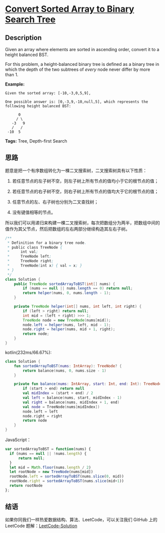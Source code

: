 # [Convert Sorted Array to Binary Search Tree][title]

## Description

Given an array where elements are sorted in ascending order, convert it to a height balanced BST.

For this problem, a height-balanced binary tree is defined as a binary tree in which the depth of the two subtrees of *every* node never differ by more than 1.

**Example:**

```
Given the sorted array: [-10,-3,0,5,9],

One possible answer is: [0,-3,9,-10,null,5], which represents the following height balanced BST:

      0
     / \
   -3   9
   /   /
 -10  5
```

**Tags:** Tree, Depth-first Search


## 思路

题意是把一个有序数组转化为一棵二叉搜索树，二叉搜索树具有以下性质：

1. 若任意节点的左子树不空，则左子树上所有节点的值均小于它的根节点的值；

2. 若任意节点的右子树不空，则右子树上所有节点的值均大于它的根节点的值；

3. 任意节点的左、右子树也分别为二叉查找树；

4. 没有键值相等的节点。

所以我们可以用递归来构建一棵二叉搜索树，每次把数组分为两半，把数组中间的值作为其父节点，然后把数组的左右两部分继续构造其左右子树。


```java
/**
 * Definition for a binary tree node.
 * public class TreeNode {
 *     int val;
 *     TreeNode left;
 *     TreeNode right;
 *     TreeNode(int x) { val = x; }
 * }
 */
class Solution {
    public TreeNode sortedArrayToBST(int[] nums) {
        if (nums == null || nums.length == 0) return null;
        return helper(nums, 0, nums.length - 1);
    }

    private TreeNode helper(int[] nums, int left, int right) {
        if (left > right) return null;
        int mid = (left + right) >>> 1;
        TreeNode node = new TreeNode(nums[mid]);
        node.left = helper(nums, left, mid - 1);
        node.right = helper(nums, mid + 1, right);
        return node;
    }
}
```

kotlin(232ms/66.67%):
```kotlin
class Solution {
    fun sortedArrayToBST(nums: IntArray): TreeNode? {
        return balance(nums, 0, nums.size - 1)
    }

    private fun balance(nums: IntArray, start: Int, end: Int): TreeNode? {
        if (start > end) return null
        val midIndex = (start + end) / 2
        val left = balance(nums, start, midIndex - 1)
        val right = balance(nums, midIndex + 1, end)
        val node = TreeNode(nums[midIndex])
        node.left = left
        node.right = right
        return node
    }
}
```

JavaScript：
```javascript
var sortedArrayToBST = function(nums) {
  if (nums == null || !nums.length) {
      return null;
  }
  let mid = Math.floor(nums.length / 2)
  let rootNode = new TreeNode(nums[mid])
  rootNode.left = sortedArrayToBST(nums.slice(0, mid))
  rootNode.right = sortedArrayToBST(nums.slice(mid+1))
  return rootNode
};
```
## 结语

如果你同我们一样热爱数据结构、算法、LeetCode，可以关注我们 GitHub 上的 LeetCode 题解：[LeetCode-Solution][ls]



[title]: https://leetcode.com/problems/convert-sorted-array-to-binary-search-tree
[ls]: https://github.com/RichCodersAndMe/LeetCode-Solution
